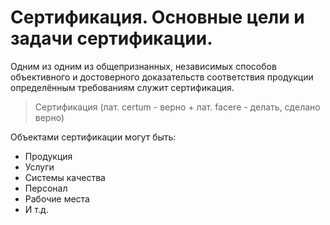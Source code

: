 # Сертификация. Основные цели и задачи сертификации.
Одним из одним из общепризнанных, независимых способов объективного и достоверного доказательств соответствия продукции определённым требованиям служит сертификация.

> Сертификация (лат. certum - верно + лат. facere - делать, сделано верно)

Объектами сертификации могут быть:
* Продукция
* Услуги
* Системы качества
* Персонал
* Рабочие места
* И т.д.

